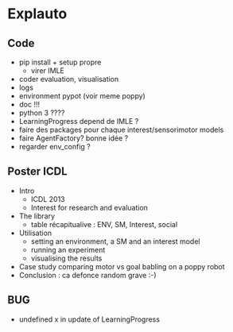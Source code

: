 # Explauto

## Code
* pip install + setup propre
    * virer IMLE
* coder evaluation, visualisation
* logs
* environment pypot (voir meme poppy)
* doc !!!
* python 3 ????
* LearningProgress depend de IMLE ?
* faire des packages pour chaque interest/sensorimotor models
* faire AgentFactory? bonne idée ?
* regarder env_config ?


## Poster ICDL
* Intro
    * ICDL 2013
    * Interest for research and evaluation
* The library
    * table récapitualive : ENV, SM, Interest, social
* Utilisation
    * setting an environment, a SM and an interest model
    * running an experiment
    * visualising the results
* Case study comparing motor vs goal babling on a poppy robot
* Conclusion : ca defonce random grave :-)

## BUG
* undefined x in update of LearningProgress
